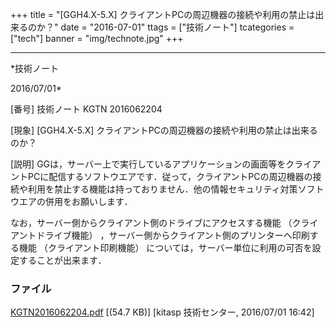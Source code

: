 ﻿+++
title = "[GGH4.X-5.X] クライアントPCの周辺機器の接続や利用の禁止は出来るのか？"
date = "2016-07-01"
ttags = ["技術ノート"]
tcategories = ["tech"]
banner = "img/technote.jpg"
+++

-----------------------------------------------------------------------------------------------------------------------------

*技術ノート

2016/07/01*


[番号]
技術ノート KGTN 2016062204

[現象]
[GGH4.X-5.X] クライアントPCの周辺機器の接続や利用の禁止は出来るのか？

[説明]
GGは，サーバー上で実行しているアプリケーションの画面等をクライアントPCに配信するソフトウエアです．従って，クライアントPCの周辺機器の接続や利用を禁止する機能は持っておりません．他の情報セキュリティ対策ソフトウエアの併用をお願いします．

なお，サーバー側からクライアント側のドライブにアクセスする機能
（クライアントドライブ機能）
，サーバー側からクライアント側のプリンターへ印刷する機能
（クライアント印刷機能）
については，サーバー単位に利用の可否を設定することが出来ます．


### ファイル

 
 


[KGTN2016062204.pdf](http://techreport.kitasp.net/attachments/download/2742/KGTN2016062204.pdf)
 [(54.7 KB)] [kitasp 技術センター, 2016/07/01
16:42]


 


 

